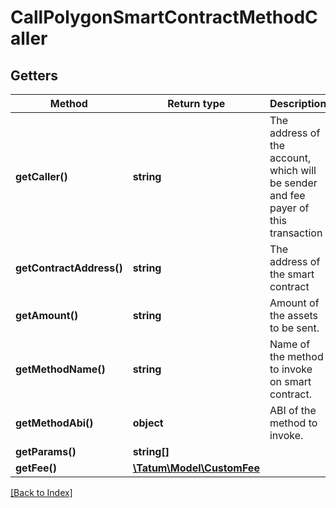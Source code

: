 # CallPolygonSmartContractMethodCaller

## Getters

Method | Return type | Description | Notes
------------ | ------------- | ------------- | -------------
**getCaller()** | **string** | The address of the account, which will be sender and fee payer of this transaction |
**getContractAddress()** | **string** | The address of the smart contract |
**getAmount()** | **string** | Amount of the assets to be sent. | [optional]
**getMethodName()** | **string** | Name of the method to invoke on smart contract. |
**getMethodAbi()** | **object** | ABI of the method to invoke. |
**getParams()** | **string[]** |  |
**getFee()** | [**\Tatum\Model\CustomFee**](CustomFee.md) |  | [optional]

[[Back to Index]](../index.md)
